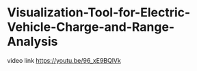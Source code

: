 # Visualization-Tool-for-Electric-Vehicle-Charge-and-Range-Analysis

video link https://youtu.be/96_xE9BQlVk


